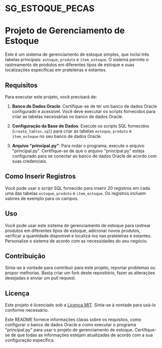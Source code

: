 # SG_ESTOQUE_PECAS

# Projeto de Gerenciamento de Estoque

Este é um sistema de gerenciamento de estoque simples, que inclui três tabelas principais: `estoque`, `produto` e `item_estoque`. O sistema permite o rastreamento de produtos em diferentes tipos de estoque e suas localizações específicas em prateleiras e estantes.

## Requisitos

Para executar este projeto, você precisará de:

1. **Banco de Dados Oracle**: Certifique-se de ter um banco de dados Oracle configurado e acessível. Você deve executar os scripts fornecidos para criar as tabelas necessárias no banco de dados Oracle.

2. **Configuração da Base de Dados**: Execute os scripts SQL fornecidos (`create_tables.sql`) para criar as tabelas `estoque`, `produto` e `item_estoque` no seu banco de dados Oracle.

3. **Arquivo "principal.py"**: Para rodar o programa, execute o arquivo "principal.py". Certifique-se de que o arquivo "principal.py" esteja configurado para se conectar ao banco de dados Oracle de acordo com suas credenciais.

## Como Inserir Registros

Você pode usar o script SQL fornecido para inserir 20 registros em cada uma das tabelas `estoque`, `produto` e `item_estoque`. Os registros incluem valores de exemplo para os campos.

## Uso

Você pode usar este sistema de gerenciamento de estoque para rastrear produtos em diferentes tipos de estoque, adicionar novos produtos, verificar a quantidade disponível e localizá-los nas prateleiras e estantes. Personalize o sistema de acordo com as necessidades do seu negócio.

## Contribuição

Sinta-se à vontade para contribuir para este projeto, reportar problemas ou propor melhorias. Basta criar um fork deste repositório, fazer as alterações desejadas e enviar um pull request.

## Licença

Este projeto é licenciado sob a [Licença MIT](LICENSE). Sinta-se à vontade para usá-lo conforme necessário.

Este README fornece informações claras sobre os requisitos, como configurar o banco de dados Oracle e como executar o programa "principal.py" para usar o projeto de gerenciamento de estoque. Certifique-se de que todas as informações estejam atualizadas de acordo com a sua configuração específica.
